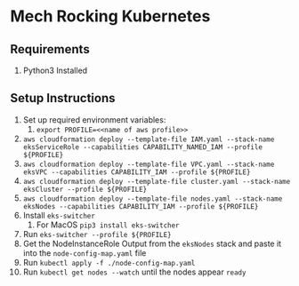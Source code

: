 # Mech Rocking Kubernetes

## Requirements
1. Python3 Installed

## Setup Instructions

1. Set up required environment variables:
    1. `export PROFILE=<<name of aws profile>>`
1. `aws cloudformation deploy --template-file IAM.yaml --stack-name eksServiceRole --capabilities CAPABILITY_NAMED_IAM --profile ${PROFILE}`
1. `aws cloudformation deploy --template-file VPC.yaml --stack-name eksVPC --capabilities CAPABILITY_IAM --profile ${PROFILE}`
1. `aws cloudformation deploy --template-file cluster.yaml --stack-name eksCluster --profile ${PROFILE}`
1. `aws cloudformation deploy --template-file nodes.yaml --stack-name eksNodes --capabilities CAPABILITY_IAM --profile ${PROFILE}`
1. Install `eks-switcher`
    1. For MacOS `pip3 install eks-switcher`
1. Run `eks-switcher --profile ${PROFILE}`
1. Get the NodeInstanceRole Output from the `eksNodes` stack and paste it into the `node-config-map.yaml` file
1. Run `kubectl apply -f ./node-config-map.yaml`
1. Run `kubectl get nodes --watch` until the nodes appear `ready`
